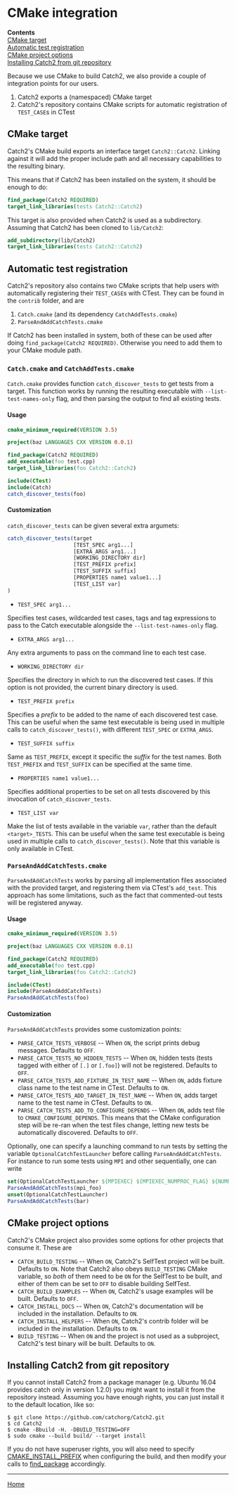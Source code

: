 <a id="top"></a>
# CMake integration

**Contents**<br>
[CMake target](#cmake-target)<br>
[Automatic test registration](#automatic-test-registration)<br>
[CMake project options](#cmake-project-options)<br>
[Installing Catch2 from git repository](#installing-catch2-from-git-repository)<br>

Because we use CMake to build Catch2, we also provide a couple of
integration points for our users.

1) Catch2 exports a (namespaced) CMake target
2) Catch2's repository contains CMake scripts for automatic registration
of `TEST_CASE`s in CTest

## CMake target

Catch2's CMake build exports an interface target `Catch2::Catch2`. Linking
against it will add the proper include path and all necessary capabilities
to the resulting binary.

This means that if Catch2 has been installed on the system, it should be
enough to do:
```cmake
find_package(Catch2 REQUIRED)
target_link_libraries(tests Catch2::Catch2)
```


This target is also provided when Catch2 is used as a subdirectory.
Assuming that Catch2 has been cloned to `lib/Catch2`:
```cmake
add_subdirectory(lib/Catch2)
target_link_libraries(tests Catch2::Catch2)
```

## Automatic test registration

Catch2's repository also contains two CMake scripts that help users
with automatically registering their `TEST_CASE`s with CTest. They
can be found in the `contrib` folder, and are

1) `Catch.cmake` (and its dependency `CatchAddTests.cmake`)
2) `ParseAndAddCatchTests.cmake`

If Catch2 has been installed in system, both of these can be used after
doing `find_package(Catch2 REQUIRED)`. Otherwise you need to add them
to your CMake module path.

### `Catch.cmake` and `CatchAddTests.cmake`

`Catch.cmake` provides function `catch_discover_tests` to get tests from
a target. This function works by running the resulting executable with
`--list-test-names-only` flag, and then parsing the output to find all
existing tests.

#### Usage
```cmake
cmake_minimum_required(VERSION 3.5)

project(baz LANGUAGES CXX VERSION 0.0.1)

find_package(Catch2 REQUIRED)
add_executable(foo test.cpp)
target_link_libraries(foo Catch2::Catch2)

include(CTest)
include(Catch)
catch_discover_tests(foo)
```


#### Customization
`catch_discover_tests` can be given several extra argumets:
```cmake
catch_discover_tests(target
                     [TEST_SPEC arg1...]
                     [EXTRA_ARGS arg1...]
                     [WORKING_DIRECTORY dir]
                     [TEST_PREFIX prefix]
                     [TEST_SUFFIX suffix]
                     [PROPERTIES name1 value1...]
                     [TEST_LIST var]
)
```

* `TEST_SPEC arg1...`

Specifies test cases, wildcarded test cases, tags and tag expressions to
pass to the Catch executable alongside the `--list-test-names-only` flag.


* `EXTRA_ARGS arg1...`

Any extra arguments to pass on the command line to each test case.


* `WORKING_DIRECTORY dir`

Specifies the directory in which to run the discovered test cases.  If this
option is not provided, the current binary directory is used.


* `TEST_PREFIX prefix`

Specifies a _prefix_ to be added to the name of each discovered test case.
This can be useful when the same test executable is being used in multiple
calls to `catch_discover_tests()`, with different `TEST_SPEC` or `EXTRA_ARGS`.


* `TEST_SUFFIX suffix`

Same as `TEST_PREFIX`, except it specific the _suffix_ for the test names.
Both `TEST_PREFIX` and `TEST_SUFFIX` can be specified at the same time.


* `PROPERTIES name1 value1...`

Specifies additional properties to be set on all tests discovered by this
invocation of `catch_discover_tests`.


* `TEST_LIST var`

Make the list of tests available in the variable `var`, rather than the
default `<target>_TESTS`.  This can be useful when the same test
executable is being used in multiple calls to `catch_discover_tests()`.
Note that this variable is only available in CTest.


### `ParseAndAddCatchTests.cmake`

`ParseAndAddCatchTests` works by parsing all implementation files
associated with the provided target, and registering them via CTest's
`add_test`. This approach has some limitations, such as the fact that
commented-out tests will be registered anyway.


#### Usage

```cmake
cmake_minimum_required(VERSION 3.5)

project(baz LANGUAGES CXX VERSION 0.0.1)

find_package(Catch2 REQUIRED)
add_executable(foo test.cpp)
target_link_libraries(foo Catch2::Catch2)

include(CTest)
include(ParseAndAddCatchTests)
ParseAndAddCatchTests(foo)
```


#### Customization

`ParseAndAddCatchTests` provides some customization points:
* `PARSE_CATCH_TESTS_VERBOSE` -- When `ON`, the script prints debug
messages. Defaults to `OFF`.
* `PARSE_CATCH_TESTS_NO_HIDDEN_TESTS` -- When `ON`, hidden tests (tests
tagged with either of `[.]` or `[.foo]`) will not be registered.
Defaults to `OFF`.
* `PARSE_CATCH_TESTS_ADD_FIXTURE_IN_TEST_NAME` -- When `ON`, adds fixture
class name to the test name in CTest. Defaults to `ON`.
* `PARSE_CATCH_TESTS_ADD_TARGET_IN_TEST_NAME` -- When `ON`, adds target
name to the test name in CTest. Defaults to `ON`.
* `PARSE_CATCH_TESTS_ADD_TO_CONFIGURE_DEPENDS` -- When `ON`, adds test
file to `CMAKE_CONFIGURE_DEPENDS`. This means that the CMake configuration
step will be re-ran when the test files change, letting new tests be
automatically discovered. Defaults to `OFF`.


Optionally, one can specify a launching command to run tests by setting the
variable `OptionalCatchTestLauncher` before calling `ParseAndAddCatchTests`. For
instance to run some tests using `MPI` and other sequentially, one can write
```cmake
set(OptionalCatchTestLauncher ${MPIEXEC} ${MPIEXEC_NUMPROC_FLAG} ${NUMPROC})
ParseAndAddCatchTests(mpi_foo)
unset(OptionalCatchTestLauncher)
ParseAndAddCatchTests(bar)
```

## CMake project options

Catch2's CMake project also provides some options for other projects
that consume it. These are

* `CATCH_BUILD_TESTING` -- When `ON`, Catch2's SelfTest project will be
built. Defaults to `ON`. Note that Catch2 also obeys `BUILD_TESTING` CMake
variable, so _both_ of them need to be `ON` for the SelfTest to be built,
and either of them can be set to `OFF` to disable building SelfTest.
* `CATCH_BUILD_EXAMPLES` -- When `ON`, Catch2's usage examples will be
built. Defaults to `OFF`.
* `CATCH_INSTALL_DOCS` -- When `ON`, Catch2's documentation will be
included in the installation. Defaults to `ON`.
* `CATCH_INSTALL_HELPERS` -- When `ON`, Catch2's contrib folder will be
included in the installation. Defaults to `ON`.
* `BUILD_TESTING` -- When `ON` and the project is not used as a subproject,
Catch2's test binary will be built. Defaults to `ON`.


## Installing Catch2 from git repository

If you cannot install Catch2 from a package manager (e.g. Ubuntu 16.04
provides catch only in version 1.2.0) you might want to install it from
the repository instead. Assuming you have enough rights, you can just
install it to the default location, like so:
```
$ git clone https://github.com/catchorg/Catch2.git
$ cd Catch2
$ cmake -Bbuild -H. -DBUILD_TESTING=OFF
$ sudo cmake --build build/ --target install
```

If you do not have superuser rights, you will also need to specify
[CMAKE_INSTALL_PREFIX](https://cmake.org/cmake/help/latest/variable/CMAKE_INSTALL_PREFIX.html)
when configuring the build, and then modify your calls to
[find_package](https://cmake.org/cmake/help/latest/command/find_package.html)
accordingly.


---

[Home](Readme.md#top)
